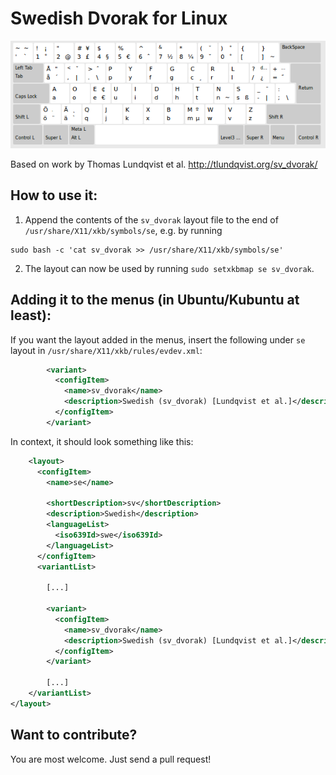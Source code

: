 Swedish Dvorak for Linux
=========================

![sv_dvorak keyboard layout](sv_dvorak-linux.png)

Based on work by Thomas Lundqvist et al. http://tlundqvist.org/sv_dvorak/

How to use it:
---------------

1. Append the contents of the `sv_dvorak` layout file to the end of `/usr/share/X11/xkb/symbols/se`, e.g. by running

```
sudo bash -c 'cat sv_dvorak >> /usr/share/X11/xkb/symbols/se'
```

2. The layout can now be used by running `sudo setxkbmap se sv_dvorak`.

Adding it to the menus (in Ubuntu/Kubuntu at least):
-------------------------------------------------------

If you want the layout added in the menus, insert the following under `se` layout in `/usr/share/X11/xkb/rules/evdev.xml`:

```xml
        <variant>
          <configItem>
            <name>sv_dvorak</name>
            <description>Swedish (sv_dvorak) [Lundqvist et al.]</description>
          </configItem>
        </variant>
```

In context, it should look something like this:

```xml
    <layout>
      <configItem>
        <name>se</name>
        
        <shortDescription>sv</shortDescription>
        <description>Swedish</description>
        <languageList>
          <iso639Id>swe</iso639Id>
        </languageList>
      </configItem>
      <variantList>

        [...]
        
        <variant>
          <configItem>
            <name>sv_dvorak</name>
            <description>Swedish (sv_dvorak) [Lundqvist et al.]</description>
          </configItem>
        </variant>

        [...]
    </variantList>
</layout>
```

Want to contribute?
----------------------

You are most welcome. Just send a pull request!